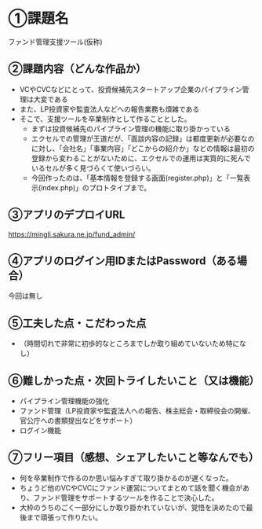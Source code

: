 # ①課題名
ファンド管理支援ツール(仮称)

## ②課題内容（どんな作品か）
- VCやCVCなどにとって、投資候補先スタートアップ企業のパイプライン管理は大変である
- また、LP投資家や監査法人などへの報告業務も煩雑である
- そこで、支援ツールを卒業制作として作ることとした。
  - まずは投資候補先のパイプライン管理の機能に取り掛かっている
  - エクセルでの管理が王道だが、「面談内容の記録」は都度更新が必要なのに対し、「会社名」「事業内容」「どこからの紹介か」などの情報は最初の登録から変わることがないために、エクセルでの運用は実質的に死んでいるセルが多く見づらくて使いづらい。
  - 今回作ったのは、「基本情報を登録する画面(register.php)」と「一覧表示(index.php)」のプロトタイプまで。

## ③アプリのデプロイURL
https://mingli.sakura.ne.jp/fund_admin/

## ④アプリのログイン用IDまたはPassword（ある場合）
今回は無し

## ⑤工夫した点・こだわった点
- （時間切れで非常に初歩的なところまでしか取り組めていないため特になし）

## ⑥難しかった点・次回トライしたいこと（又は機能）
- パイプライン管理機能の強化
- ファンド管理（LP投資家や監査法人への報告、株主総会・取締役会の開催、官公庁への書類提出などをサポート）
- ログイン機能

## ⑦フリー項目（感想、シェアしたいこと等なんでも）
- 何を卒業制作で作るのか思い悩みすぎて取り掛かるのが遅くなった。
- ちょうど他のVCやCVCにファンド運営についてまとめて話を聞く機会があり、ファンド管理をサポートするツールを作ることで決心した。
- 大枠のうちのごく一部分にしか取り掛かれていないが、覚悟を決めたので最後まで頑張って作りたい。
